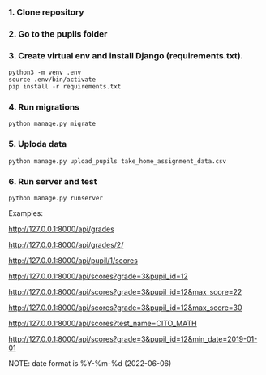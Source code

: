 ### 1. Clone repository
### 2. Go to the pupils folder 
### 3. Create virtual env and install Django (requirements.txt).
```
python3 -m venv .env
source .env/bin/activate
pip install -r requirements.txt
```
### 4. Run migrations
```
python manage.py migrate
```
### 5. Uploda data
```
python manage.py upload_pupils take_home_assignment_data.csv
```
### 6. Run server and test
```
python manage.py runserver
```
Examples:

http://127.0.0.1:8000/api/grades

http://127.0.0.1:8000/api/grades/2/

http://127.0.0.1:8000/api/pupil/1/scores

http://127.0.0.1:8000/api/scores?grade=3&pupil_id=12

http://127.0.0.1:8000/api/scores?grade=3&pupil_id=12&max_score=22

http://127.0.0.1:8000/api/scores?grade=3&pupil_id=12&max_score=30

http://127.0.0.1:8000/api/scores?test_name=CITO_MATH

http://127.0.0.1:8000/api/scores?grade=3&pupil_id=12&min_date=2019-01-01


NOTE:
date format is %Y-%m-%d  (2022-06-06)
